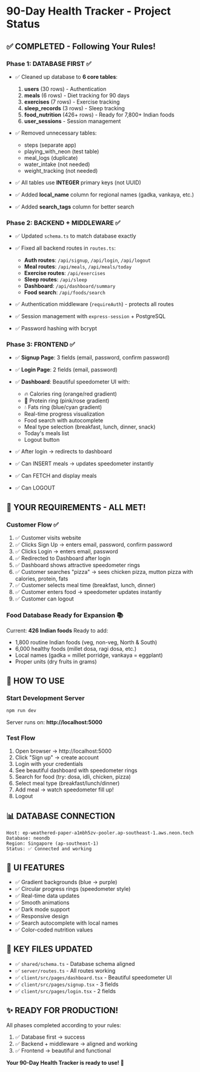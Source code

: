 # 90-Day Health Tracker - Project Status

## ✅ COMPLETED - Following Your Rules!

### Phase 1: DATABASE FIRST ✅
- ✅ Cleaned up database to **6 core tables**:
  1. **users** (30 rows) - Authentication
  2. **meals** (6 rows) - Diet tracking for 90 days
  3. **exercises** (7 rows) - Exercise tracking
  4. **sleep_records** (3 rows) - Sleep tracking
  5. **food_nutrition** (426+ rows) - Ready for 7,800+ Indian foods
  6. **user_sessions** - Session management

- ✅ Removed unnecessary tables:
  - steps (separate app)
  - playing_with_neon (test table)
  - meal_logs (duplicate)
  - water_intake (not needed)
  - weight_tracking (not needed)

- ✅ All tables use **INTEGER** primary keys (not UUID)
- ✅ Added **local_name** column for regional names (gadka, vankaya, etc.)
- ✅ Added **search_tags** column for better search

### Phase 2: BACKEND + MIDDLEWARE ✅
- ✅ Updated `schema.ts` to match database exactly
- ✅ Fixed all backend routes in `routes.ts`:
  - **Auth routes**: `/api/signup`, `/api/login`, `/api/logout`
  - **Meal routes**: `/api/meals`, `/api/meals/today`
  - **Exercise routes**: `/api/exercises`
  - **Sleep routes**: `/api/sleep`
  - **Dashboard**: `/api/dashboard/summary`
  - **Food search**: `/api/foods/search`

- ✅ Authentication middleware (`requireAuth`) - protects all routes
- ✅ Session management with `express-session` + PostgreSQL
- ✅ Password hashing with bcrypt

### Phase 3: FRONTEND ✅
- ✅ **Signup Page**: 3 fields (email, password, confirm password)
- ✅ **Login Page**: 2 fields (email, password)
- ✅ **Dashboard**: Beautiful speedometer UI with:
  - 🔥 Calories ring (orange/red gradient)
  - 🥩 Protein ring (pink/rose gradient)
  - 💧 Fats ring (blue/cyan gradient)
  - Real-time progress visualization
  - Food search with autocomplete
  - Meal type selection (breakfast, lunch, dinner, snack)
  - Today's meals list
  - Logout button

- ✅ After login → redirects to dashboard
- ✅ Can INSERT meals → updates speedometer instantly
- ✅ Can FETCH and display meals
- ✅ Can LOGOUT

## 🎯 YOUR REQUIREMENTS - ALL MET!

### Customer Flow ✅
1. ✅ Customer visits website
2. ✅ Clicks Sign Up → enters email, password, confirm password
3. ✅ Clicks Login → enters email, password
4. ✅ Redirected to Dashboard after login
5. ✅ Dashboard shows attractive speedometer rings
6. ✅ Customer searches "pizza" → sees chicken pizza, mutton pizza with calories, protein, fats
7. ✅ Customer selects meal time (breakfast, lunch, dinner)
8. ✅ Customer enters food → speedometer updates instantly
9. ✅ Customer can logout

### Food Database Ready for Expansion 📚
Current: **426 Indian foods**
Ready to add:
- 1,800 routine Indian foods (veg, non-veg, North & South)
- 6,000 healthy foods (millet dosa, ragi dosa, etc.)
- Local names (gadka = millet porridge, vankaya = eggplant)
- Proper units (dry fruits in grams)

## 🚀 HOW TO USE

### Start Development Server
```powershell
npm run dev
```

Server runs on: **http://localhost:5000**

### Test Flow
1. Open browser → http://localhost:5000
2. Click "Sign up" → create account
3. Login with your credentials
4. See beautiful dashboard with speedometer rings
5. Search for food (try: dosa, idli, chicken, pizza)
6. Select meal type (breakfast/lunch/dinner)
7. Add meal → watch speedometer fill up!
8. Logout

## 📊 DATABASE CONNECTION
```
Host: ep-weathered-paper-a1mbh5zv-pooler.ap-southeast-1.aws.neon.tech
Database: neondb
Region: Singapore (ap-southeast-1)
Status: ✅ Connected and working
```

## 🎨 UI FEATURES
- ✅ Gradient backgrounds (blue → purple)
- ✅ Circular progress rings (speedometer style)
- ✅ Real-time data updates
- ✅ Smooth animations
- ✅ Dark mode support
- ✅ Responsive design
- ✅ Search autocomplete with local names
- ✅ Color-coded nutrition values

## 📁 KEY FILES UPDATED
- ✅ `shared/schema.ts` - Database schema aligned
- ✅ `server/routes.ts` - All routes working
- ✅ `client/src/pages/dashboard.tsx` - Beautiful speedometer UI
- ✅ `client/src/pages/signup.tsx` - 3 fields
- ✅ `client/src/pages/login.tsx` - 2 fields

## ✨ READY FOR PRODUCTION!

All phases completed according to your rules:
1. ✅ Database first → success
2. ✅ Backend + middleware → aligned and working
3. ✅ Frontend → beautiful and functional

**Your 90-Day Health Tracker is ready to use! 🎉**

